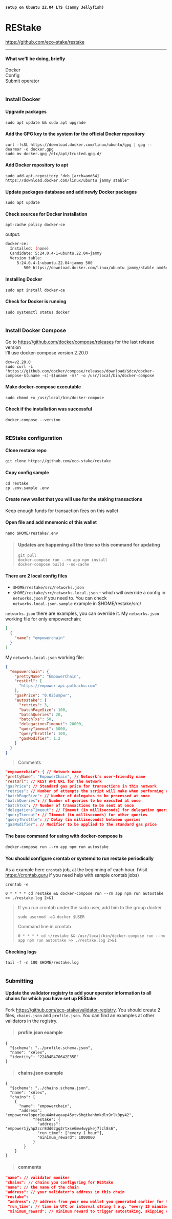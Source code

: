 **`setup on Ubuntu 22.04 LTS (Jammy Jellyfish)`**
# REStake

https://github.com/eco-stake/restake
____
#### What we'll be doing, briefly
Docker    
Config    
Submit operator    

#

### Install Docker
#### Upgrade packages
```
sudo apt update && sudo apt upgrade
```
#### Add the GPG key to the system for the official Docker repository 
```
curl -fsSL https://download.docker.com/linux/ubuntu/gpg | gpg --dearmor -o docker.gpg
sudo mv docker.gpg /etc/apt/trusted.gpg.d/
```

#### Add Docker repository to apt
```
sudo add-apt-repository "deb [arch=amd64] https://download.docker.com/linux/ubuntu jammy stable"
```

#### Update packages database and add newly Docker packages
```
sudo apt update
```

#### Check sources for Docker installation
```
apt-cache policy docker-ce
```
output:    
```bash
docker-ce:
  Installed: (none)
  Candidate: 5:24.0.4-1~ubuntu.22.04~jammy
  Version table:
     5:24.0.4-1~ubuntu.22.04~jammy 500
        500 https://download.docker.com/linux/ubuntu jammy/stable amd64 Packages    
```

#### Installing Docker
```
sudo apt install docker-ce
```

#### Check for Docker is running
```
sudo systemctl status docker
```

#

### Install Docker Compose
Go to https://github.com/docker/compose/releases for the last release version    
I'll use docker-compose version 2.20.0
```
dcv=v2.20.0
sudo curl -L "https://github.com/docker/compose/releases/download/$dcv/docker-compose-$(uname -s)-$(uname -m)" -o /usr/local/bin/docker-compose
```

#### Make docker-compose executable
```
sudo chmod +x /usr/local/bin/docker-compose
```

#### Check if the installation was successful
```
docker-compose --version
```

#

### REStake configuration
#### Clone restake repo
```
git clone https://github.com/eco-stake/restake
```

#### Copy config sample
```
cd restake
cp .env.sample .env
```

#### Create new wallet that you will use for the staking transactions
Keep enough funds for transaction fees on this wallet
#### Open file and add mnemonic of this wallet
```
nano $HOME/restake/.env
```

> #### Updates are happening all the time so this command for updating
> ```
> git pull
> docker-compose run --rm app npm install
> docker-compose build --no-cache
> ```

#### There are 2 local config files
- `$HOME/restake/src/networks.json`
- `$HOME/restake/src/networks.local.json` - which will override a config in `networks.json` if you need to. You can check `networks.local.json.sample` example in $HOME/restake/src/     

`networks.json` there are examples, you can override it. My `networks.json` working file for only empowerchain:
```JSON
[
  {
    "name": "empowerchain"
  }
]
```
My `networks.local.json` working file:
```JSON
{
  "empowerchain": {
    "prettyName": "EmpowerChain",
    "restUrl": [
      "https://empower-api.polkachu.com"
    ],
    "gasPrice": "0.025umpwr",
    "autostake": {
      "retries": 3,
      "batchPageSize": 100,
      "batchQueries": 20,
      "batchTxs": 50,
      "delegationsTimeout": 20000,
      "queryTimeout": 5000,
      "queryThrottle": 100,
      "gasModifier": 1.2
    }
  }
}
```
> Comments
```JSON
"empowerchain": { // Network name
"prettyName": "EmpowerChain", // Network's user-friendly name
"restUrl": // REST API URL for the network
"gasPrice": // Standard gas price for transactions in this network
"retries": // Number of attempts the script will make when performing an operation
"batchPageSize": // Number of delegates to be processed at once
"batchQueries": // Number of queries to be executed at once
"batchTxs": // Number of transactions to be sent at once
"delegationsTimeout": // Timeout (in milliseconds) for delegation queries
"queryTimeout": // Timeout (in milliseconds) for other queries
"queryThrottle": // Delay (in milliseconds) between queries
"gasModifier": // Modifier to be applied to the standard gas price
```

#### The base command for using with docker-compose is
```
docker-compose run --rm app npm run autostake
```

#### You should configure crontab or systemd to run restake periodically
As a example here `crontab` job, at the beginning of each hour. (Visit https://crontab.guru if you need help with sample crontab jobs)
```
crontab -e
```
```
0 * * * * cd restake && docker-compose run --rm app npm run autostake >> ./restake.log 2>&1
```
> If you run crontab under the sudo user, add him to the group docker
> ```
> sudo usermod -aG docker $USER
> ```
> Command line in crontab
> ```
> 0 * * * * cd ~/restake && /usr/local/bin/docker-compose run --rm app npm run autostake >> ./restake.log 2>&1
> ```

#### Checking logs
```
tail -f -n 100 $HOME/restake.log
```

#

### Submitting
#### Update the validator registry to add your operator information to all chains for which you have set up REStake
Fork https://github.com/eco-stake/validator-registry.
You should create 2 files, `chains.json` and `profile.json`. You can find an examples at other validators in the registry.
> #### profile.json example
```
{
  "$schema": "../profile.schema.json",
  "name": "xAlex",
  "identity": "224B4B470642E35E"
}
```
> #### chains.json example
```
{
  "$schema": "../chains.schema.json",
  "name": "xAlex",
  "chains": [    
    {
      "name": "empowerchain",
      "address": "empowervaloper1eu44mtweaap45ytv6hgtkahhmkdlx9rlk0py42",
			"restake": {
			  "address": "empower1jyhp2zcr8dd62gq3rtxse6mw4wypkej7lcl8s6",
			  "run_time": ["every 1 hour"],
			  "minimum_reward": 1000000
			}
		}
	]
}
```
> #### comments
```JSON
"name": // validator moniker
"chains": // chains you configuring for REStake
"name": // the name of the chain
"address": // your validator's address in this chain
"restake":
 "address": // address from your new wallet you generated earlier for the restake transactions
 "run_time": // time in UTC or interval string ( e.g. "every 15 minutes") that you intend to run your bot
 "minimum_reward": // minimum reward to trigger autostaking, skipping else
```

#### 
```

```


